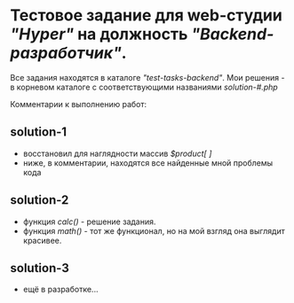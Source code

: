 # Тестовое задание для web-студии *"Hyper"* на должность *"Backend-разработчик"*.

Все задания находятся в каталоге *"test-tasks-backend"*.
Мои решения - в корневом каталоге с соответствующими названиями *solution-#.php*

Комментарии к выполнению работ:
## solution-1
* восстановил для наглядности массив *$product[ ]*
* ниже, в комментарии, находятся все найденные мной проблемы кода

## solution-2
* функция *calc()* - решение задания.
* функция *math()* - тот же функционал, но на мой взгляд она выглядит красивее.

## solution-3
* ещё в разработке...
